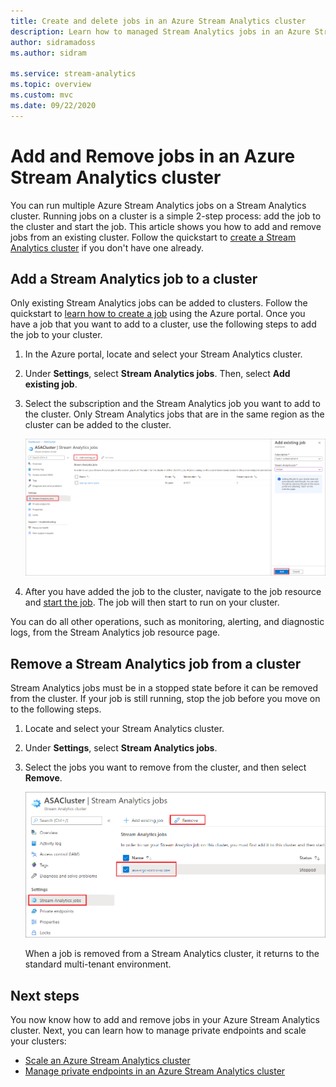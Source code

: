 ```yaml
---
title: Create and delete jobs in an Azure Stream Analytics cluster
description: Learn how to managed Stream Analytics jobs in an Azure Stream Analytics cluster
author: sidramadoss
ms.author: sidram

ms.service: stream-analytics
ms.topic: overview
ms.custom: mvc
ms.date: 09/22/2020
---
```


# Add and Remove jobs in an Azure Stream Analytics cluster

You can run multiple Azure Stream Analytics jobs on a Stream Analytics cluster. Running jobs on a cluster is a simple 2-step process: add the job to the cluster and start the job. This article shows you how to add and remove jobs from an existing cluster. Follow the quickstart to [create a Stream Analytics cluster](create-cluster.md) if you don't have one already.

## Add a Stream Analytics job to a cluster

Only existing Stream Analytics jobs can be added to clusters. Follow the quickstart to [learn how to create a job](stream-analytics-quick-create-portal.md) using the Azure portal. Once you have a job that you want to add to a cluster, use the following steps to add the job to your cluster.

1. In the Azure portal, locate and select your Stream Analytics cluster.

1. Under **Settings**, select **Stream Analytics jobs**. Then, select **Add existing job**.

1. Select the subscription and the Stream Analytics job you want to add to the cluster. Only Stream Analytics jobs that are in the same region as the cluster can be added to the cluster.

   ![Add job to cluster](./media/manage-jobs-cluster/add-job.png)

1. After you have added the job to the cluster, navigate to the job resource and [start the job](start-job.md#azure-portal). The job will then start to run on your cluster.

You can do all other operations, such as monitoring, alerting, and diagnostic logs, from the Stream Analytics job resource page.

## Remove a Stream Analytics job from a cluster

Stream Analytics jobs must be in a stopped state before it can be removed from the cluster. If your job is still running, stop the job before you move on to the following steps.

1. Locate and select your Stream Analytics cluster.

1. Under **Settings**, select **Stream Analytics jobs**.

1. Select the jobs you want to remove from the cluster, and then select **Remove**.

   ![remove job from cluster](./media/manage-jobs-cluster/remove-job.png)

   When a job is removed from a Stream Analytics cluster, it returns to the standard multi-tenant environment.

## Next steps

You now know how to add and remove jobs in your Azure Stream Analytics cluster. Next, you can learn how to manage private endpoints and scale your clusters:

* [Scale an Azure Stream Analytics cluster](scale-cluster.md)
* [Manage private endpoints in an Azure Stream Analytics cluster](private-endpoints.md)
